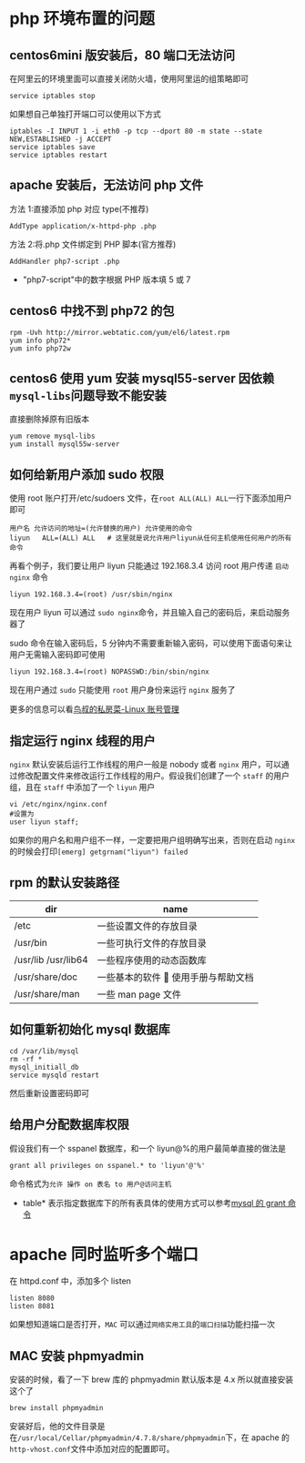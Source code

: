 <!-- Date: 2017-11-06 15:43:46 -->

# php 环境布置的问题

## centos6mini 版安装后，80 端口无法访问

在阿里云的环境里面可以直接关闭防火墙，使用阿里运的组策略即可

```
service iptables stop
```

如果想自己单独打开端口可以使用以下方式

```
iptables -I INPUT 1 -i eth0 -p tcp --dport 80 -m state --state NEW,ESTABLISHED -j ACCEPT
service iptables save
service iptables restart
```

## apache 安装后，无法访问 php 文件

方法 1:直接添加 php 对应 type(不推荐)

```
AddType application/x-httpd-php .php
```

方法 2:将.php 文件绑定到 PHP 脚本(官方推荐)

```
AddHandler php7-script .php
```

* "php7-script"中的数字根据 PHP 版本填 5 或 7

## centos6 中找不到 php72 的包

```
rpm -Uvh http://mirror.webtatic.com/yum/el6/latest.rpm
yum info php72*
yum info php72w
```

## centos6 使用 yum 安装 mysql55-server 因依赖`mysql-libs`问题导致不能安装

直接删除掉原有旧版本

```
yum remove mysql-libs
yum install mysql55w-server
```

## 如何给新用户添加 sudo 权限

使用 root 账户打开/etc/sudoers 文件，在`root ALL(ALL) ALL`一行下面添加用户即可

```
用户名 允许访问的地址=(允许替换的用户) 允许使用的命令
liyun   ALL=(ALL) ALL   # 这里就是说允许用户liyun从任何主机使用任何用户的所有命令
```

再看个例子，我们要让用户 liyun 只能通过 192.168.3.4 访问 root 用户传递 `启动 nginx` 命令

```
liyun 192.168.3.4=(root) /usr/sbin/nginx
```

现在用户 liyun 可以通过 `sudo nginx`命令，并且输入自己的密码后，来启动服务器了

sudo 命令在输入密码后，5 分钟内不需要重新输入密码，可以使用下面语句来让用户无需输入密码即可使用

```
liyun 192.168.3.4=(root) NOPASSWD:/bin/sbin/nginx
```

现在用户通过 `sudo` 只能使用 `root` 用户身份来运行 `nginx` 服务了

更多的信息可以看[鸟叔的私房菜-Linux 账号管理](http://cn.linux.vbird.org/linux_basic/0410accountmanager_4.php)

## 指定运行 nginx 线程的用户

`nginx` 默认安装后运行工作线程的用户一般是 nobody 或者 `nginx` 用户，可以通过修改配置文件来修改运行工作线程的用户。假设我们创建了一个 `staff` 的用户组，且在 `staff` 中添加了一个 `liyun` 用户

```
vi /etc/nginx/nginx.conf
#设置为
user liyun staff;
```

如果你的用户名和用户组不一样，一定要把用户组明确写出来，否则在启动 `nginx` 的时候会打印`[emerg] getgrnam("liyun") failed`

## rpm 的默认安装路径

| dir                 | name                               |
| ------------------- | ---------------------------------- |
| /etc                | 一些设置文件的存放目录             |
| /usr/bin            | 一些可执行文件的存放目录           |
| /usr/lib /usr/lib64 | 一些程序使用的动态函数库           |
| /usr/share/doc      | 一些基本的软件  使用手册与帮助文档 |
| /usr/share/man      | 一些 man page 文件                 |

## 如何重新初始化 mysql 数据库

```
cd /var/lib/mysql
rm -rf *
mysql_initiall_db
service mysqld restart
```

然后重新设置密码即可

## 给用户分配数据库权限

假设我们有一个 sspanel 数据库，和一个 liyun@%的用户最简单直接的做法是

```
grant all privileges on sspanel.* to 'liyun'@'%'
```

命令格式为`允许 操作 on 表名 to 用户@访问主机`

* table\* 表示指定数据库下的所有表具体的使用方式可以参考[mysql 的 grant 命令](https://www.cnblogs.com/hcbin/archive/2010/04/23/1718379.html)

# apache 同时监听多个端口

在 httpd.conf 中，添加多个 listen

```
listen 8080
listen 8081
```

如果想知道端口是否打开，`MAC` 可以通过`网络实用工具`的`端口扫描`功能扫描一次

## MAC 安装 phpmyadmin

安装的时候，看了一下 brew 库的 phpmyadmin 默认版本是 4.x 所以就直接安装这个了

```
brew install phpmyadmin
```

安装好后，他的文件目录是在`/usr/local/Cellar/phpmyadmin/4.7.8/share/phpmyadmin`下，在 apache 的`http-vhost.conf`文件中添加对应的配置即可。
